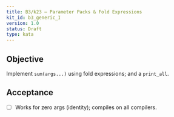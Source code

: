 ```yaml
---
title: B3/k23 — Parameter Packs & Fold Expressions
kit_id: b3_generic_I
version: 1.0
status: Draft
type: kata
---
```

## Objective
Implement `sum(args...)` using fold expressions; and a `print_all`.
## Acceptance
- [ ] Works for zero args (identity); compiles on all compilers.